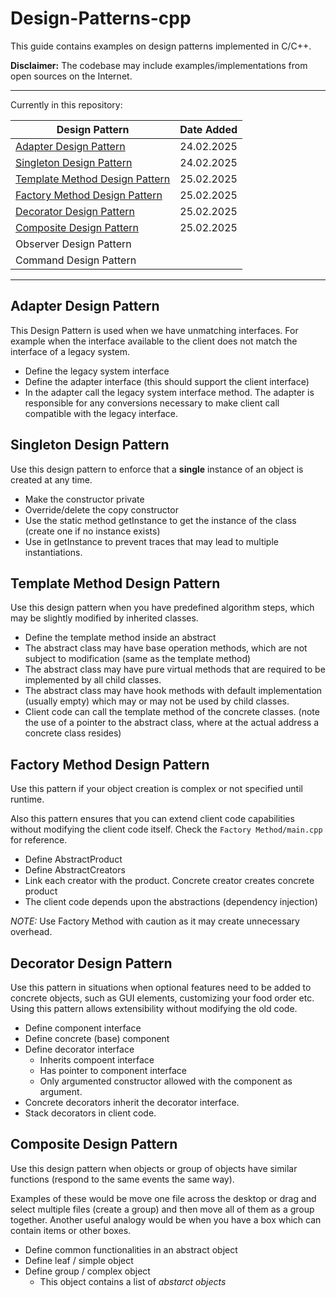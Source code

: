 # Design-Patterns-cpp
This guide contains examples on design patterns implemented in C/C++.

**Disclaimer:** The codebase may include examples/implementations from open sources on the Internet.

---

Currently in this repository: 

| Design Pattern    | Date Added |
| -------- | ------- |
| [Adapter Design Pattern](#1)  | 24.02.2025    |
| [Singleton Design Pattern](#2)| 24.02.2025     |
| [Template Method Design Pattern](#3)    | 25.02.2025    |
| [Factory Method Design Pattern](#4)    |  25.02.2025  |
| [Decorator Design Pattern](#5)    | 25.02.2025    |
| [Composite Design Pattern](#6)    | 25.02.2025    |
| Observer Design Pattern    |     |
| Command Design Pattern    |     |

---

## Adapter Design Pattern <a id="1"></a>

This Design Pattern is used when we have unmatching interfaces. For example when the interface available to the client does not match the interface of a legacy system.

* Define the legacy system interface
* Define the adapter interface (this should support the client interface)
* In the adapter call the legacy system interface method. The adapter is responsible for any conversions necessary to make client call compatible with the legacy interface.

## Singleton Design Pattern <a id="2"></a>
Use this design pattern to enforce that a **single** instance of an object is created at any time.

* Make the constructor private
* Override/delete the copy constructor
* Use the static method getInstance to get the instance of the class (create one if no instance exists)
* Use in getInstance to prevent traces that may lead to multiple instantiations.

## Template Method Design Pattern <a id="3"></a>
Use this design pattern when you have predefined algorithm steps, which may be slightly modified by inherited classes.

* Define the template method inside an abstract
* The abstract class may have base operation methods, which are not subject to modification (same as the template method)
* The abstract class may have pure virtual methods that are required to be implemented by all child classes.
* The abstract class may have hook methods with default implementation (usually empty) which may or may not be used by child classes.
* Client code can call the template method of the concrete classes. (note the use of a pointer to the abstract class, where at the actual address a concrete class resides)

## Factory Method Design Pattern <a id="4"></a>
Use this pattern if your object creation is complex or not specified until runtime.

Also this pattern ensures that you can extend client code capabilities without modifying the client code itself. Check the `Factory Method/main.cpp` for reference.

* Define AbstractProduct
* Define AbstractCreators
* Link each creator with the product. Concrete creator creates concrete product
* The client code depends upon the abstractions (dependency injection)

*NOTE:*  Use Factory Method with caution as it may create unnecessary overhead.

## Decorator Design Pattern <a id="5"></a>
Use this pattern in situations when optional features need to be added to concrete objects, such as GUI elements, customizing your food order etc. Using this pattern allows extensibility without modifying the old code.

* Define component interface
* Define concrete (base) component
* Define decorator interface
    * Inherits compoent interface
    * Has pointer to component interface
    * Only argumented constructor allowed with the component as argument.
* Concrete decorators inherit the decorator interface.
* Stack decorators in client code.

## Composite Design Pattern <a id="6"></a>
Use this design pattern when objects or group of objects have similar functions (respond to the same events the same way). 

Examples of these would be move one file across the desktop or drag and select multiple files (create a group) and then move all of them as a group together. Another useful analogy would be when you have a box which can contain items or other boxes.

* Define common functionalities in an abstract object
* Define leaf / simple object
* Define group / complex object
    * This object contains a list of *abstarct objects*
